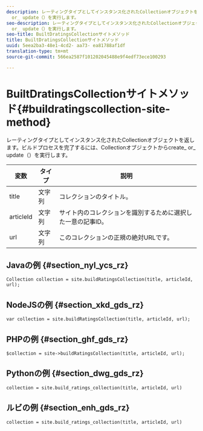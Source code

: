 ```yaml
---
description: レーティングタイプとしてインスタンス化されたCollectionオブジェクトを返します。ビルドプロセスを完了するには、Collectionオブジェクトからcreate_
  or_ update（）を実行します。
seo-description: レーティングタイプとしてインスタンス化されたCollectionオブジェクトを返します。ビルドプロセスを完了するには、Collectionオブジェクトからcreate_
  or_ update（）を実行します。
seo-title: BuiltDratingsCollectionサイトメソッド
title: BuiltDratingsCollectionサイトメソッド
uuid: 5eea2ba3-48e1-4cd2- aa73- ea81788af1df
translation-type: tm+mt
source-git-commit: 566ea2587f101202045488e9f4edf73ece100293

---
```



# BuiltDratingsCollectionサイトメソッド{#buildratingscollection-site-method}

レーティングタイプとしてインスタンス化されたCollectionオブジェクトを返します。ビルドプロセスを完了するには、Collectionオブジェクトからcreate_ or_ update（）を実行します。

| 変数 | タイプ | 説明 |
|--- |--- |--- |
| title | 文字列 | コレクションのタイトル。 |
| articleId | 文字列 | サイト内のコレクションを識別するために選択した一意の記事ID。 |
| url | 文字列 | このコレクションの正規の絶対URLです。 |

## Javaの例 {#section_nyl_ycs_rz}

```
Collection collection = site.buildRatingsCollection(title, articleId, url); 
```

## NodeJSの例 {#section_xkd_gds_rz}

```
var collection = site.buildRatingsCollection(title, articleId, url); 
```

## PHPの例 {#section_ghf_gds_rz}

```
$collection = site->buildRatingsCollection(title, articleId, url); 
```

## Pythonの例 {#section_dwg_gds_rz}

```
collection = site.build_ratings_collection(title, articleId, url) 
```

## ルビの例 {#section_enh_gds_rz}

```
collection = site.build_ratings_collection(title, articleId, url) 
```

